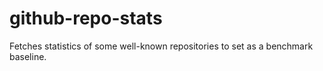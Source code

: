 # github-repo-stats
Fetches statistics of some well-known repositories to set as a benchmark baseline.
